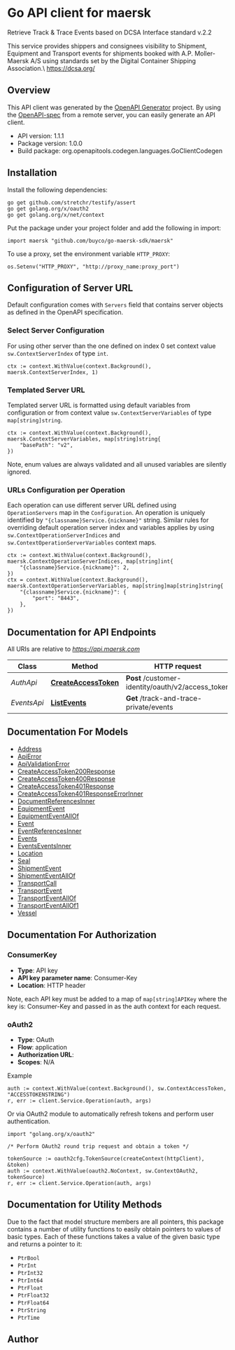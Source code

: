 # Go API client for maersk

Retrieve Track & Trace Events based on DCSA Interface standard v.2.2

This service provides shippers and consignees visibility to Shipment, Equipment and Transport events for shipments booked with A.P. Moller-Maersk A/S
using standards set by the Digital Container Shipping Association.\\
<https://dcsa.org/>


## Overview
This API client was generated by the [OpenAPI Generator](https://openapi-generator.tech) project.  By using the [OpenAPI-spec](https://www.openapis.org/) from a remote server, you can easily generate an API client.

- API version: 1.1.1
- Package version: 1.0.0
- Build package: org.openapitools.codegen.languages.GoClientCodegen

## Installation

Install the following dependencies:

```shell
go get github.com/stretchr/testify/assert
go get golang.org/x/oauth2
go get golang.org/x/net/context
```

Put the package under your project folder and add the following in import:

```golang
import maersk "github.com/buyco/go-maersk-sdk/maersk"
```

To use a proxy, set the environment variable `HTTP_PROXY`:

```golang
os.Setenv("HTTP_PROXY", "http://proxy_name:proxy_port")
```

## Configuration of Server URL

Default configuration comes with `Servers` field that contains server objects as defined in the OpenAPI specification.

### Select Server Configuration

For using other server than the one defined on index 0 set context value `sw.ContextServerIndex` of type `int`.

```golang
ctx := context.WithValue(context.Background(), maersk.ContextServerIndex, 1)
```

### Templated Server URL

Templated server URL is formatted using default variables from configuration or from context value `sw.ContextServerVariables` of type `map[string]string`.

```golang
ctx := context.WithValue(context.Background(), maersk.ContextServerVariables, map[string]string{
	"basePath": "v2",
})
```

Note, enum values are always validated and all unused variables are silently ignored.

### URLs Configuration per Operation

Each operation can use different server URL defined using `OperationServers` map in the `Configuration`.
An operation is uniquely identified by `"{classname}Service.{nickname}"` string.
Similar rules for overriding default operation server index and variables applies by using `sw.ContextOperationServerIndices` and `sw.ContextOperationServerVariables` context maps.

```golang
ctx := context.WithValue(context.Background(), maersk.ContextOperationServerIndices, map[string]int{
	"{classname}Service.{nickname}": 2,
})
ctx = context.WithValue(context.Background(), maersk.ContextOperationServerVariables, map[string]map[string]string{
	"{classname}Service.{nickname}": {
		"port": "8443",
	},
})
```

## Documentation for API Endpoints

All URIs are relative to *https://api.maersk.com*

Class | Method | HTTP request | Description
------------ | ------------- | ------------- | -------------
*AuthApi* | [**CreateAccessToken**](docs/AuthApi.md#createaccesstoken) | **Post** /customer-identity/oauth/v2/access_token | 
*EventsApi* | [**ListEvents**](docs/EventsApi.md#listevents) | **Get** /track-and-trace-private/events | Find events.


## Documentation For Models

 - [Address](docs/Address.md)
 - [ApiError](docs/ApiError.md)
 - [ApiValidationError](docs/ApiValidationError.md)
 - [CreateAccessToken200Response](docs/CreateAccessToken200Response.md)
 - [CreateAccessToken400Response](docs/CreateAccessToken400Response.md)
 - [CreateAccessToken401Response](docs/CreateAccessToken401Response.md)
 - [CreateAccessToken401ResponseErrorInner](docs/CreateAccessToken401ResponseErrorInner.md)
 - [DocumentReferencesInner](docs/DocumentReferencesInner.md)
 - [EquipmentEvent](docs/EquipmentEvent.md)
 - [EquipmentEventAllOf](docs/EquipmentEventAllOf.md)
 - [Event](docs/Event.md)
 - [EventReferencesInner](docs/EventReferencesInner.md)
 - [Events](docs/Events.md)
 - [EventsEventsInner](docs/EventsEventsInner.md)
 - [Location](docs/Location.md)
 - [Seal](docs/Seal.md)
 - [ShipmentEvent](docs/ShipmentEvent.md)
 - [ShipmentEventAllOf](docs/ShipmentEventAllOf.md)
 - [TransportCall](docs/TransportCall.md)
 - [TransportEvent](docs/TransportEvent.md)
 - [TransportEventAllOf](docs/TransportEventAllOf.md)
 - [TransportEventAllOf1](docs/TransportEventAllOf1.md)
 - [Vessel](docs/Vessel.md)


## Documentation For Authorization



### ConsumerKey

- **Type**: API key
- **API key parameter name**: Consumer-Key
- **Location**: HTTP header

Note, each API key must be added to a map of `map[string]APIKey` where the key is: Consumer-Key and passed in as the auth context for each request.


### oAuth2


- **Type**: OAuth
- **Flow**: application
- **Authorization URL**: 
- **Scopes**: N/A

Example

```golang
auth := context.WithValue(context.Background(), sw.ContextAccessToken, "ACCESSTOKENSTRING")
r, err := client.Service.Operation(auth, args)
```

Or via OAuth2 module to automatically refresh tokens and perform user authentication.

```golang
import "golang.org/x/oauth2"

/* Perform OAuth2 round trip request and obtain a token */

tokenSource := oauth2cfg.TokenSource(createContext(httpClient), &token)
auth := context.WithValue(oauth2.NoContext, sw.ContextOAuth2, tokenSource)
r, err := client.Service.Operation(auth, args)
```


## Documentation for Utility Methods

Due to the fact that model structure members are all pointers, this package contains
a number of utility functions to easily obtain pointers to values of basic types.
Each of these functions takes a value of the given basic type and returns a pointer to it:

* `PtrBool`
* `PtrInt`
* `PtrInt32`
* `PtrInt64`
* `PtrFloat`
* `PtrFloat32`
* `PtrFloat64`
* `PtrString`
* `PtrTime`

## Author



